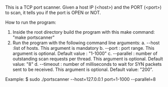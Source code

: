 This is a TCP port scanner. Given a host IP (\<host\>) and the PORT (\<port\>) to scan, it tells you if the port is OPEN or NOT.

How to run the program:
1. Inside the root directory build the program with this make command: "make portscanner"
2. Run the program with the following command line arguments:
	a. --host :list of hosts. This argument is mandatory
	b. --port : port range. This argument is optional. Default value : "1-1000"
	c. --parallel : number of outstanding scan requests per thread. This argument is optional. Default value: "8"
	d. --timeout : number of milliseconds to wait for SYN packets sent to be received. This argument is optional. 
						Default value: "200".

Example:
	$ sudo ./portscanner --host=127.0.0.1 port=1-1000 --parallel=8


